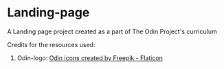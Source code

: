 # Landing-page
A Landing page project created as a part of The Odin Project's curriculum










Credits for the resources used:
1. Odin-logo: <a href="https://www.flaticon.com/free-icons/odin" title="odin icons">Odin icons created by Freepik - Flaticon</a>